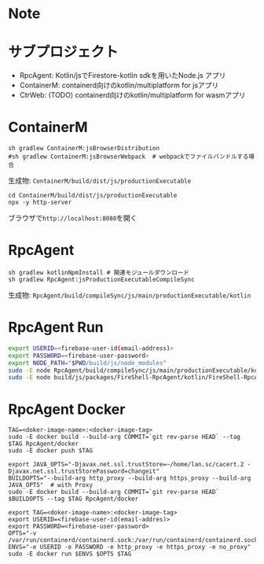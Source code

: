 # Note

# サブプロジェクト
- RpcAgent: Kotlin/jsでFirestore-kotlin sdkを用いたNode.js アプリ
- ContainerM: containerd向けのkotlin/multiplatform for jsアプリ
- CtrWeb: (TODO) containerd向けのkotlin/multiplatform for wasmアプリ


# ContainerM
```sh:Build
sh gradlew ContainerM:jsBrowserDistribution
#sh gradlew ContainerM:jsBrowserWebpack  # webpackでファイルバンドルする場合
```
生成物: `ContainerM/build/dist/js/productionExecutable`

```sh:Run
cd ContainerM/build/dist/js/productionExecutable
npx -y http-server
```
ブラウザで`http://localhost:8080`を開く


# RpcAgent 
```sh:Build
sh gradlew kotlinNpmInstall # 関連モジュールダウンロード
sh gradlew RpcAgent:jsProductionExecutableCompileSync
```
生成物: `RpcAgent/build/compileSync/js/main/productionExecutable/kotlin`

# RpcAgent Run
```sh
export USERID=<firebase-user-id(email-address)>
export PASSWORD=<firebase-user-password>
export NODE_PATH="$PWD/build/js/node_modules"
sudo -E node RpcAgent/build/compileSync/js/main/productionExecutable/kotlin/FireShell-RpcAgent.js
sudo -E node build/js/packages/FireShell-RpcAgent/kotlin/FireShell-RpcAgent.js

```

# RpcAgent Docker
```sh:Build/Publish
TAG=<doker-image-name>:<docker-image-tag>
sudo -E docker build --build-arg COMMIT=`git rev-parse HEAD` --tag $TAG RpcAgent/docker
sudo -E docker push $TAG
```
```sh:Build with Proxy
export JAVA_OPTS="-Djavax.net.ssl.trustStore=~/home/lan.sc/cacert.2 -Djavax.net.ssl.trustStorePassword=changeit"
BUILDOPTS="--build-arg http_proxy --build-arg https_proxy --build-arg JAVA_OPTS"  # with Proxy
sudo -E docker build --build-arg COMMIT=`git rev-parse HEAD` $BUILDOPTS --tag $TAG RpcAgent/docker
```

```sh:Run
export TAG=<doker-image-name>:<docker-image-tag>
export USERID=<firebase-user-id(email-addres)>
export PASSWORD=<firebase-user-password>
OPTS="-v /var/run/containerd/containerd.sock:/var/run/containerd/containerd.sock"
ENVS="-e USERID -e PASSWORD -e http_proxy -e https_proxy -e no_proxy"
sudo -E docker run $ENVS $OPTS $TAG
```

